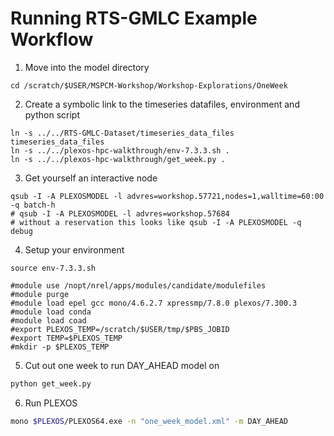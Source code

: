 # Running RTS-GMLC Example Workflow

1. Move into the model directory
 ```
 cd /scratch/$USER/MSPCM-Workshop/Workshop-Explorations/OneWeek
 ```

2. Create a symbolic link to the timeseries datafiles, environment and python script
 ```
 ln -s ../../RTS-GMLC-Dataset/timeseries_data_files timeseries_data_files
 ln -s ../../plexos-hpc-walkthrough/env-7.3.3.sh .
 ln -s ../../plexos-hpc-walkthrough/get_week.py .
 ```

3. Get yourself an interactive node
 ```
 qsub -I -A PLEXOSMODEL -l advres=workshop.57721,nodes=1,walltime=60:00 -q batch-h
 # qsub -I -A PLEXOSMODEL -l advres=workshop.57684 
 # without a reservation this looks like qsub -I -A PLEXOSMODEL -q debug
 ```
 
4. Setup your environment
 ```
source env-7.3.3.sh

#module use /nopt/nrel/apps/modules/candidate/modulefiles
#module purge
#module load epel gcc mono/4.6.2.7 xpressmp/7.8.0 plexos/7.300.3
#module load conda
#module load coad
#export PLEXOS_TEMP=/scratch/$USER/tmp/$PBS_JOBID
#export TEMP=$PLEXOS_TEMP
#mkdir -p $PLEXOS_TEMP
 ```

5. Cut out one week to run DAY_AHEAD model on

 ```bash
python get_week.py
```

6. Run PLEXOS

  ```bash
mono $PLEXOS/PLEXOS64.exe -n "one_week_model.xml" -m DAY_AHEAD
```
